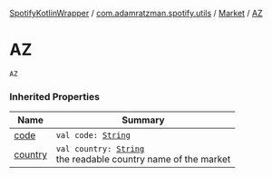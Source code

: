 [SpotifyKotlinWrapper](../../index.md) / [com.adamratzman.spotify.utils](../index.md) / [Market](index.md) / [AZ](./-a-z.md)

# AZ

`AZ`

### Inherited Properties

| Name | Summary |
|---|---|
| [code](code.md) | `val code: `[`String`](https://kotlinlang.org/api/latest/jvm/stdlib/kotlin/-string/index.html) |
| [country](country.md) | `val country: `[`String`](https://kotlinlang.org/api/latest/jvm/stdlib/kotlin/-string/index.html)<br>the readable country name of the market |
